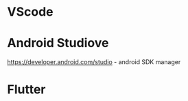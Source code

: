 # VScode


# Android Studiove  
https://developer.android.com/studio
    - android SDK manager

# Flutter
